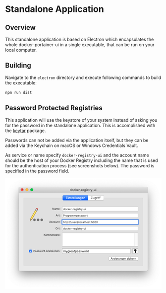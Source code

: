 # Standalone Application

## Overview

This standalone application is based on Electron which encapsulates the whole
docker-portainer-ui in a single executable, that can be run on your local
computer.

## Building

Navigate to the ```electron``` directory and execute following commands to build
the executable:
```bash
npm run dist
```

## Password Protected Registries
This application will use the keystore of your system instead of asking you for
the password in the standalone application. This is accomplished with the
[keytar](https://www.npmjs.com/package/keytar) package.

Passwords can not be added via the application itself, but they can be added via the
Keychain on macOS or Windows Credentials Vault.

As service or name specify ```docker-registry-ui``` and the account name should
be the host of your Docker Registry including the name that is used for the
authentication process (see screenshots below).
The password is specified in the password field.

![alt Keychain](./doc/assets/mac.png)


